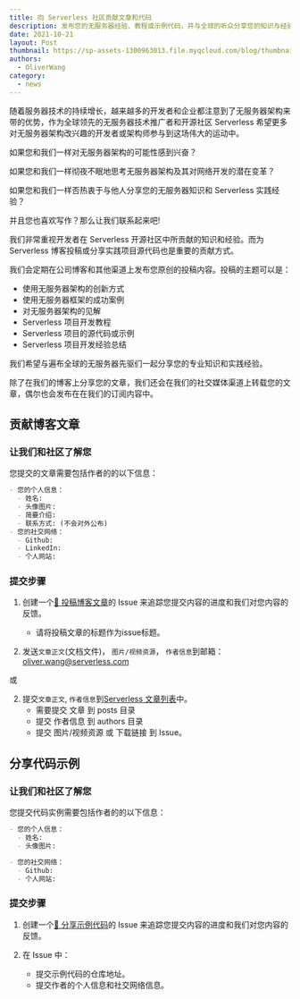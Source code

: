```yaml
---
title: 向 Serverless 社区贡献文章和代码
description: 发布您的无服务器经验、教程或示例代码，并与全球的听众分享您的知识与经验，成为 Serverless 社区众多精英贡献者中的一员。
date: 2021-10-21
layout: Post
thumbnail: https://sp-assets-1300963013.file.myqcloud.com/blog/thumbnails/2021-10-20-contribute-serverless-blog.png
authors:
  - OliverWang
category:
  - news
---
```


随着服务器技术的持续增长，越来越多的开发者和企业都注意到了无服务器架构来带的优势，作为全球领先的无服务器技术推广者和开源社区 Serverless 希望更多对无服务器架构改兴趣的开发者或架构师参与到这场伟大的运动中。

如果您和我们一样对无服务器架构的可能性感到兴奋？

如果您和我们一样彻夜不眠地思考无服务器架构及其对网络开发的潜在变革？

如果您和我们一样否热衷于与他人分享您的无服务器知识和 Serverless 实践经验？

并且您也喜欢写作？那么让我们联系起来吧!

我们非常重视开发者在 Serverless 开源社区中所贡献的知识和经验。而为 Serverless 博客投稿或分享实践项目源代码也是重要的贡献方式。

我们会定期在公司博客和其他渠道上发布您原创的投稿内容。投稿的主题可以是：

* 使用无服务器架构的创新方式
* 使用无服务器框架的成功案例
* 对无服务器架构的见解
* Serverless 项目开发教程
* Serverless 项目的源代码或示例
* Serverless 项目开发经验总结
  
我们希望与遍布全球的无服务器先驱们一起分享您的专业知识和实践经验。

除了在我们的博客上分享您的文章，我们还会在我们的社交媒体渠道上转载您的文章，偶尔也会发布在在我们的订阅内容中。

## 贡献博客文章

### 让我们和社区了解您

您提交的文章需要包括作者的的以下信息：

```md
- 您的个人信息：
  - 姓名:
  - 头像图片:
  - 简要介绍:
  - 联系方式: (不会对外公布)
- 您的社交网络：
  - Github:
  - LinkedIn:
  - 个人网站:
```

### 提交步骤

1. 创建一个[📮 投稿博客文章](https://github.com/serverless/serverless-tencent/issues/new?assignees=&labels=&template=POST.md)的 Issue 来追踪您提交内容的进度和我们对您内容的反馈。
    * 请将投稿文章的标题作为issue标题。

2. 发送`文章正文`(文档文件)， `图片/视频资源`， `作者信息`到邮箱： [oliver.wang@serverless.com](mailto:oliver.wang@serverless.com)

或

2. 提交`文章正文`, `作者信息`到[Serverless 文章列表](https://github.com/serverless/serverless-tencent/tree/master/blog)中。 
   * 需要提交 文章 到 posts 目录
   * 提交 作者信息 到 authors 目录
   * 提交 图片/视频资源 或 下载链接 到 Issue。

## 分享代码示例

### 让我们和社区了解您

您提交代码实例需要包括作者的的以下信息：

```md
- 您的个人信息：
  - 姓名:
  - 头像图片:

- 您的社交网络：
  - Github:
  - 个人网站:
```

### 提交步骤

1. 创建一个[💾 分享示例代码](https://github.com/serverless/serverless-tencent/issues/new?assignees=&labels=&template=EXAMPLE.md)的 Issue 来追踪您提交内容的进度和我们对您内容的反馈。

2. 在 Issue 中：
    * 提交示例代码的仓库地址。
    * 提交作者的个人信息和社交网络信息。